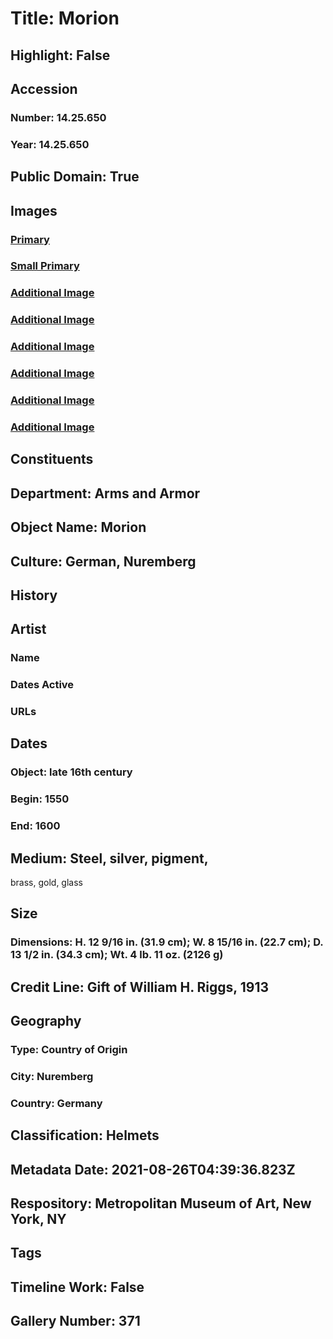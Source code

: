 # Title: Morion
## Highlight: False
## Accession
### Number: 14.25.650
### Year: 14.25.650
## Public Domain: True
## Images
### [Primary](https://images.metmuseum.org/CRDImages/aa/original/DP276702.jpg)
### [Small Primary](https://images.metmuseum.org/CRDImages/aa/web-large/DP276702.jpg)
### [Additional Image](https://images.metmuseum.org/CRDImages/aa/original/14.25.650_004AA2015.jpg)
### [Additional Image](https://images.metmuseum.org/CRDImages/aa/original/14.25.650_005AA2015.jpg)
### [Additional Image](https://images.metmuseum.org/CRDImages/aa/original/14.25.650_006AA2015.jpg)
### [Additional Image](https://images.metmuseum.org/CRDImages/aa/original/14.25.650_007AA2015.jpg)
### [Additional Image](https://images.metmuseum.org/CRDImages/aa/original/14.25.650_008AA2015.jpg)
### [Additional Image](https://images.metmuseum.org/CRDImages/aa/original/DP276078.jpg)
## Constituents
## Department: Arms and Armor
## Object Name: Morion
## Culture: German, Nuremberg
## History
## Artist
### Name
### Dates Active
### URLs
## Dates
### Object: late 16th century
### Begin: 1550
### End: 1600
## Medium: Steel, silver, pigment,
 brass, gold, glass
## Size
### Dimensions: H. 12 9/16 in. (31.9 cm); W. 8 15/16 in. (22.7 cm); D. 13 1/2 in. (34.3  cm); Wt. 4 lb. 11 oz. (2126 g)
## Credit Line: Gift of William H. Riggs, 1913
## Geography
### Type: Country of Origin
### City: Nuremberg
### Country: Germany
## Classification: Helmets
## Metadata Date: 2021-08-26T04:39:36.823Z
## Respository: Metropolitan Museum of Art, New York, NY
## Tags
## Timeline Work: False
## Gallery Number: 371